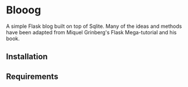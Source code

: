 # Blooog

A simple Flask blog built on top of Sqlite. Many of the ideas and methods
have been adapted from Miquel Grinberg's Flask Mega-tutorial and his book.

## Installation

## Requirements



